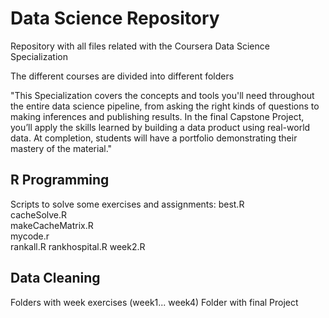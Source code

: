 # Data Science Repository

Repository with all files related with the Coursera Data Science Specialization

The different courses are divided into different folders

"This Specialization covers the concepts and tools you'll need throughout the entire data science pipeline, from asking the right kinds of questions to making inferences and publishing results. In the final Capstone Project, you’ll apply the skills learned by building a data product using real-world data. At completion, students will have a portfolio demonstrating their mastery of the material."

## R Programming

Scripts to solve some exercises and assignments:
best.R	
cacheSolve.R	
makeCacheMatrix.R	
mycode.r	
rankall.R
rankhospital.R
week2.R

## Data Cleaning

Folders with week exercises (week1... week4)
Folder with final Project
